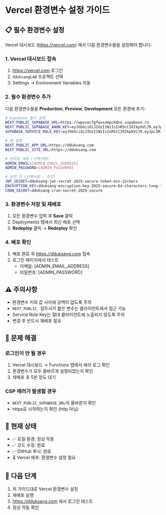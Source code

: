 # Vercel 환경변수 설정 가이드

## 📋 필수 환경변수 설정

Vercel 대시보드 (https://vercel.com) 에서 다음 환경변수들을 설정해야 합니다:

### 1. Vercel 대시보드 접속
1. https://vercel.com 로그인
2. `dduksangLAB` 프로젝트 선택
3. Settings → Environment Variables 이동

### 2. 필수 환경변수 추가

다음 환경변수들을 **Production**, **Preview**, **Development** 모든 환경에 추가:

```bash
# Supabase 필수 설정
NEXT_PUBLIC_SUPABASE_URL=https://wpzvocfgfwvsxmpckdnu.supabase.co
NEXT_PUBLIC_SUPABASE_ANON_KEY=eyJhbGciOiJIUzI1NiIsInR5cCI6IkpXVCJ9.eyJpc3MiOiJzdXBhYmFzZSIsInJlZiI6IndwenZvY2ZnZnd2c3htcGNrZG51Iiwicm9sZSI6ImFub24iLCJpYXQiOjE3MzM0ODczNDQsImV4cCI6MjA0OTA2MzM0NH0.aEvk3fQSNSwOvQhU0yaxE_0UdJGqChhGyQtQPzSZlqU
SUPABASE_SERVICE_ROLE_KEY=eyJhbGciOiJIUzI1NiIsInR5cCI6IkpXVCJ9.eyJpc3MiOiJzdXBhYmFzZSIsInJlZiI6IndwenZvY2ZnZnd2c3htcGNrZG51Iiwicm9sZSI6InNlcnZpY2Vfcm9sZSIsImlhdCI6MTczMzQ4NzM0NCwiZXhwIjoyMDQ5MDYzMzQ0fQ.jyQQCpS-lAHvOpqZwBmQzOPwMv-nEtJlT7bsBA7TNVE

# 앱 설정
NEXT_PUBLIC_APP_URL=https://dduksang.com
NEXT_PUBLIC_SITE_URL=https://dduksang.com

# 관리자 계정 (선택사항)
ADMIN_EMAIL=[ADMIN_EMAIL_ADDRESS]
ADMIN_PASSWORD=[ADMIN_PASSWORD]

# 보안 키 (선택사항 - 추천)
JWT_SECRET=dduksang-jwt-secret-2025-secure-token-min-32chars
ENCRYPTION_KEY=dduksang-encryption-key-2025-secure-64-characters-long-for-aes256
CRON_SECRET=dduksang-cron-secret-2025-secure
```

### 3. 환경변수 저장 및 재배포

1. 모든 환경변수 입력 후 **Save** 클릭
2. Deployments 탭에서 최신 배포 선택
3. **Redeploy** 클릭 → **Redeploy** 확인

### 4. 배포 확인

1. 배포 완료 후 https://dduksang.com 접속
2. 로그인 페이지에서 테스트
   - 이메일: [ADMIN_EMAIL_ADDRESS]
   - 비밀번호: [ADMIN_PASSWORD]

## ⚠️ 주의사항

- 환경변수 키와 값 사이에 공백이 없도록 주의
- `NEXT_PUBLIC_` 접두사가 붙은 변수는 클라이언트에서 접근 가능
- Service Role Key는 절대 클라이언트에 노출되지 않도록 주의
- 변경 후 반드시 재배포 필요

## 🔧 문제 해결

### 로그인이 안 될 경우
1. Vercel 대시보드 → Functions 탭에서 에러 로그 확인
2. 환경변수가 모두 올바르게 설정되었는지 확인
3. 재배포 후 5분 정도 대기

### CSP 에러가 발생할 경우
- `NEXT_PUBLIC_SUPABASE_URL`이 올바른지 확인
- https로 시작하는지 확인 (http 아님)

## 📝 현재 상태

- ✅ 로컬 환경: 정상 작동
- ✅ 코드 수정: 완료
- ✅ GitHub 푸시: 완료
- ⏳ Vercel 배포: 환경변수 설정 필요

## 🚀 다음 단계

1. 위 가이드대로 Vercel 환경변수 설정
2. 재배포 실행
3. https://dduksang.com 에서 로그인 테스트
4. 정상 작동 확인